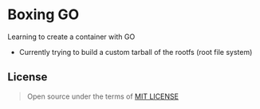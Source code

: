 # Boxing GO

Learning to create a container with GO

* Currently trying to build a custom tarball of the rootfs (root file system)

## License

> Open source under the terms of [MIT LICENSE](https://opensource.org/licenses/MIT)
